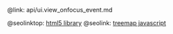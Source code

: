 @link: api/ui.view_onfocus_event.md

@seolinktop: [html5 library](https://webix.com)
@seolink: [treemap javascript](https://webix.com/widget/treemap/)